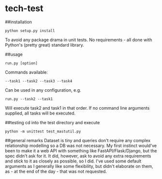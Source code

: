 # tech-test

##installation
```
python setup.py install
```
To avoid any package drama in unit tests.
No requirements - all done with Python's (pretty great) standard library.

##usage
```
run.py [option]
```
Commands available:
```
--task1 --task2 --task3 --task4
```
Can be used in any configuration, e.g.
```
run.py --task2 --task1
```
Will execute task2 and task1 in that order.
If no command line arguments supplied, all tasks will be executed.

##testing
cd into the test directory and execute
```
python -m unittest test_mastutil.py
```

##general remarks
Dataset is tiny and queries don't require any complex relationship modelling so a DB was not necessary. My first instinct would've been to make it a web API with something like FastAPI/Flask/Django, but the spec didn't ask for it. It did, however, ask to avoid any extra requirements and stick to it as closely as possible, so I did.
I've used some default arguments as I generally like some flexibility, but didn't elaborate on them, as - at the end of the day - that was not requested. 

